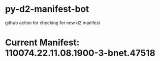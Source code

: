 # py-d2-manifest-bot
github action for checking for new d2 manifest

# Current Manifest: 110074.22.11.08.1900-3-bnet.47518
